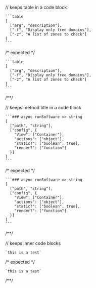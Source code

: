 // keeps table in a code block
````
```table
[
  ["arg", "description"],
  ["-f", "Display only free domains"],
  ["-z", "A list of zones to check"]
]
```
````

/* expected */
````
```table
[
  ["arg", "description"],
  ["-f", "Display only free domains"],
  ["-z", "A list of zones to check"]
]
```
````
/**/

// keeps method title in a code block
````
```### async runSoftware => string
[
  ["path", "string"],
  ["config", {
    "View": ["Container"],
    "actions": ["object"],
    "static?": ["boolean", true],
    "render?": ["function"]
  }]
]
```
````

/* expected */
````
```### async runSoftware => string
[
  ["path", "string"],
  ["config", {
    "View": ["Container"],
    "actions": ["object"],
    "static?": ["boolean", true],
    "render?": ["function"]
  }]
]
```
````
/**/

// keeps inner code blocks
```
`this is a test`
```

/* expected */
```
`this is a test`
```
/**/